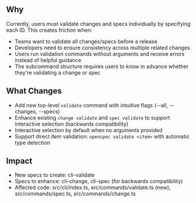 ## Why

Currently, users must validate changes and specs individually by specifying each ID. This creates friction when:
- Teams want to validate all changes/specs before a release
- Developers need to ensure consistency across multiple related changes  
- Users run validation commands without arguments and receive errors instead of helpful guidance
- The subcommand structure requires users to know in advance whether they're validating a change or spec

## What Changes

- Add new top-level `validate` command with intuitive flags (--all, --changes, --specs)
- Enhance existing `change validate` and `spec validate` to support interactive selection (backwards compatibility)
- Interactive selection by default when no arguments provided
- Support direct item validation: `openspec validate <item>` with automatic type detection

## Impact

- New specs to create: cli-validate
- Specs to enhance: cli-change, cli-spec (for backwards compatibility)
- Affected code: src/cli/index.ts, src/commands/validate.ts (new), src/commands/spec.ts, src/commands/change.ts